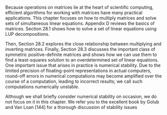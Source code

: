 Because operations on matrices lie at the heart of scientific computing, efficient algorithms for working with matrices have many practical applications. This chapter
focuses on how to multiply matrices and solve sets of simultaneous linear equations. Appendix D reviews the basics of matrices.
Section 28.1 shows how to solve a set of linear equations using LUP decompositions. 

Then, Section 28.2 explores the close relationship between multiplying and
inverting matrices. Finally, Section 28.3 discusses the important class of symmetric
positive-definite matrices and shows how we can use them to find a least-squares
solution to an overdetermined set of linear equations.
One important issue that arises in practice is numerical stability. Due to the
limited precision of floating-point representations in actual computers, round-off
errors in numerical computations may become amplified over the course of a computation, leading to incorrect results; we call such computations numerically unstable. 

Although we shall briefly consider numerical stability on occasion, we do
not focus on it in this chapter. We refer you to the excellent book by Golub and
Van Loan [144] for a thorough discussion of stability issues